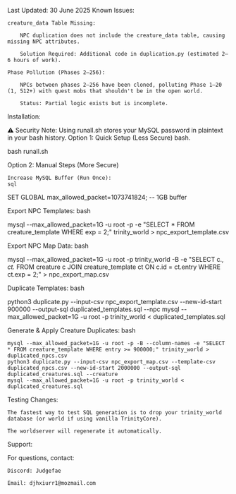 Last Updated: 30 June 2025
Known Issues:

    creature_data Table Missing:

        NPC duplication does not include the creature_data table, causing missing NPC attributes.

        Solution Required: Additional code in duplication.py (estimated 2–6 hours of work).

    Phase Pollution (Phases 2–256):

        NPCs between phases 2–256 have been cloned, polluting Phase 1–20 (1, 512+) with quest mobs that shouldn't be in the open world.

        Status: Partial logic exists but is incomplete.

Installation:

⚠️ Security Note: Using runall.sh stores your MySQL password in plaintext in your bash history.
Option 1: Quick Setup (Less Secure)
bash.

bash runall.sh

Option 2: Manual Steps (More Secure)

    Increase MySQL Buffer (Run Once):
    sql

SET GLOBAL max_allowed_packet=1073741824; -- 1GB buffer

Export NPC Templates:
bash

mysql --max_allowed_packet=1G -u root -p -e "SELECT * FROM creature_template WHERE exp = 2;" trinity_world > npc_export_template.csv

Export NPC Map Data:
bash

mysql --max_allowed_packet=1G -u root -p trinity_world -B -e "SELECT c.*, ct.* FROM creature c JOIN creature_template ct ON c.id = ct.entry WHERE ct.exp = 2;" > npc_export_map.csv

Duplicate Templates:
bash

python3 duplicate.py --input-csv npc_export_template.csv --new-id-start 900000 --output-sql duplicated_templates.sql --npc
mysql --max_allowed_packet=1G -u root -p trinity_world < duplicated_templates.sql

Generate & Apply Creature Duplicates:
bash

    mysql --max_allowed_packet=1G -u root -p -B --column-names -e "SELECT * FROM creature_template WHERE entry >= 900000;" trinity_world > duplicated_npcs.csv
    python3 duplicate.py --input-csv npc_export_map.csv --template-csv duplicated_npcs.csv --new-id-start 2000000 --output-sql duplicated_creatures.sql --creature
    mysql --max_allowed_packet=1G -u root -p trinity_world < duplicated_creatures.sql

Testing Changes:

    The fastest way to test SQL generation is to drop your trinity_world database (or world if using vanilla TrinityCore).

    The worldserver will regenerate it automatically.

Support:

For questions, contact:

    Discord: Judgefae

    Email: djhxiurr1@mozmail.com
